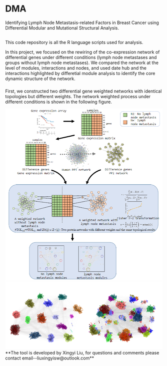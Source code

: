 # DMA
Identifying Lymph Node Metastasis-related Factors in Breast Cancer using Differential Modular and Mutational Structural Analysis.
##
This code repository is all the R language scripts used for analysis.

In this project, we focused on the rewiring of the co-expression network of differential genes under different conditions (lymph node metastases and groups without lymph node metastases). We compared the network at the level of modules, interactions and nodes, and used date hub and the interactions highlighted by differetial module analysis to identify the core dynamic structure of the network.

### 
First, we constructed two differential gene weighted networks with identical topologies but different weights.
The network weighted process under different conditions is shown in the following figure.

<div align=center>
  <img width="1000" src="https://github.com/CSB-SUDA/DMA/blob/main/picture/weightedNetwork.png"/>
</div>

<div align=center>
  <img width="1000" src="https://github.com/CSB-SUDA/DMA/blob/main/picture/twonetwork.png"/>
</div>
**The tool is developed by Xingyi Liu, for questions and comments please contact email--liuxingyisw@outlook.com**
